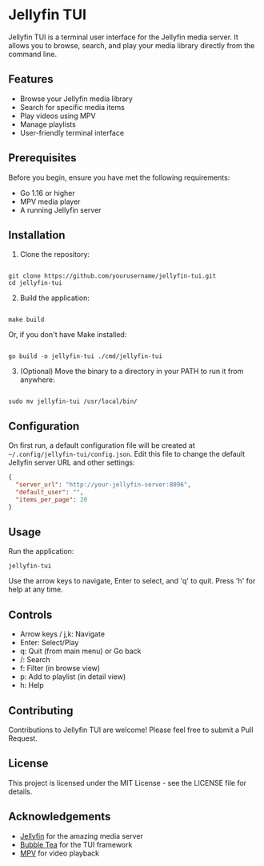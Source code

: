 # Jellyfin TUI

Jellyfin TUI is a terminal user interface for the Jellyfin media server. It allows you to browse, search, and play your media library directly from the command line.

## Features

- Browse your Jellyfin media library
- Search for specific media items
- Play videos using MPV
- Manage playlists
- User-friendly terminal interface

## Prerequisites

Before you begin, ensure you have met the following requirements:

- Go 1.16 or higher
- MPV media player
- A running Jellyfin server

## Installation

1. Clone the repository:

```

git clone https://github.com/yourusername/jellyfin-tui.git
cd jellyfin-tui

```

2. Build the application:

```

make build

```

Or, if you don't have Make installed:

```

go build -o jellyfin-tui ./cmd/jellyfin-tui

```

3. (Optional) Move the binary to a directory in your PATH to run it from anywhere:

```

sudo mv jellyfin-tui /usr/local/bin/

```

## Configuration

On first run, a default configuration file will be created at `~/.config/jellyfin-tui/config.json`. Edit this file to change the default Jellyfin server URL and other settings:

```json
{
  "server_url": "http://your-jellyfin-server:8096",
  "default_user": "",
  "items_per_page": 20
}
```

## Usage

Run the application:

```
jellyfin-tui
```

Use the arrow keys to navigate, Enter to select, and 'q' to quit. Press 'h' for help at any time.

## Controls

- Arrow keys / j,k: Navigate
- Enter: Select/Play
- q: Quit (from main menu) or Go back
- /: Search
- f: Filter (in browse view)
- p: Add to playlist (in detail view)
- h: Help

## Contributing

Contributions to Jellyfin TUI are welcome! Please feel free to submit a Pull Request.

## License

This project is licensed under the MIT License - see the LICENSE file for details.

## Acknowledgements

- [Jellyfin](https://jellyfin.org/) for the amazing media server
- [Bubble Tea](https://github.com/charmbracelet/bubbletea) for the TUI framework
- [MPV](https://mpv.io/) for video playback

